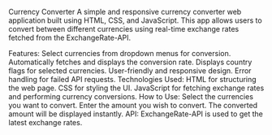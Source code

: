 Currency Converter
A simple and responsive currency converter web application built using HTML, CSS, and JavaScript. This app allows users to convert between different currencies using real-time exchange rates fetched from the ExchangeRate-API.

Features:
Select currencies from dropdown menus for conversion.
Automatically fetches and displays the conversion rate.
Displays country flags for selected currencies.
User-friendly and responsive design.
Error handling for failed API requests.
Technologies Used:
HTML for structuring the web page.
CSS for styling the UI.
JavaScript for fetching exchange rates and performing currency conversions.
How to Use:
Select the currencies you want to convert.
Enter the amount you wish to convert.
The converted amount will be displayed instantly.
API:
ExchangeRate-API is used to get the latest exchange rates.
